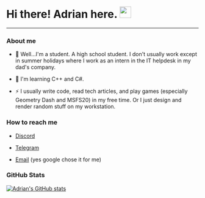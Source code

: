 <h1>
  Hi there! Adrian here.
  <img src="https://media.giphy.com/media/hvRJCLFzcasrR4ia7z/giphy.gif" width="30px"/>
</h1>

---

### About me

- :telescope: Well...I'm a student. A high school student. I don't usually work except in summer holidays where I work as an intern in the IT helpdesk in my dad's company.

- :seedling: I'm learning C++ and C#.

- :zap: I usually write code, read tech articles, and play games (especially Geometry Dash and MSFS20) in my free time. Or I just design and render random stuff on my workstation.

### How to reach me

- [Discord](https://discordapp.com/users/717255311060238387)

- [Telegram](https://t.me/simplyadrian)

- [Email](icorei783@gmail.com) (yes google chose it for me)

### GitHub Stats

[![Adrian's GitHub stats](https://github-readme-stats.vercel.app/api?username=airhead2048&show_icons=true&theme=solarized-dark)](https://github.com/anuraghazra/github-readme-stats)
